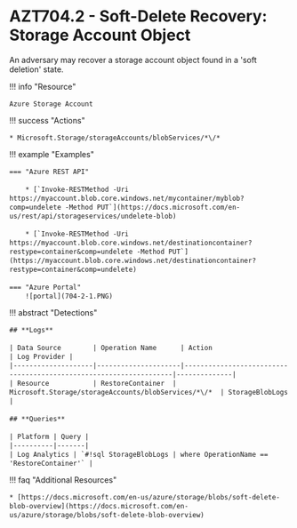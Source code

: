 # AZT704.2 - Soft-Delete Recovery: Storage Account Object

An adversary may recover a storage account object found in a 'soft deletion' state.

!!! info "Resource" 

	Azure Storage Account
	
!!! success "Actions"

	* Microsoft.Storage/storageAccounts/blobServices/*\/*
	

!!! example "Examples"

    === "Azure REST API"
	
		* [`Invoke-RESTMethod -Uri https://myaccount.blob.core.windows.net/mycontainer/myblob?comp=undelete -Method PUT`](https://docs.microsoft.com/en-us/rest/api/storageservices/undelete-blob)
		
		* [`Invoke-RESTMethod -Uri https://myaccount.blob.core.windows.net/destinationcontainer?restype=container&comp=undelete -Method PUT`](https://myaccount.blob.core.windows.net/destinationcontainer?restype=container&comp=undelete)
    
	=== "Azure Portal"
    	![portal](704-2-1.PNG)

!!! abstract "Detections"

	## **Logs** 

    | Data Source        | Operation Name      | Action                                                            | Log Provider |
    |--------------------|---------------------|-------------------------------------------------------------------|--------------|
    | Resource           | RestoreContainer	 | Microsoft.Storage/storageAccounts/blobServices/*\/*	| StorageBlobLogs |       

	## **Queries**

	| Platform | Query |
    |----------|-------|
	| Log Analytics | `#!sql StorageBlobLogs | where OperationName == 'RestoreContainer'` |	
   
!!! faq "Additional Resources"

	* [https://docs.microsoft.com/en-us/azure/storage/blobs/soft-delete-blob-overview](https://docs.microsoft.com/en-us/azure/storage/blobs/soft-delete-blob-overview)